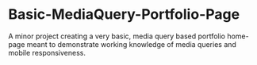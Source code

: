 # Basic-MediaQuery-Portfolio-Page

A minor project creating a very basic, media query based portfolio home-page meant to demonstrate working knowledge of media queries and mobile responsiveness.
